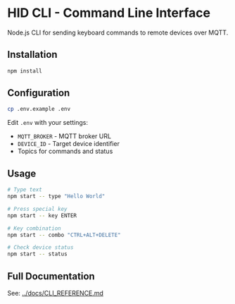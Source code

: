 # HID CLI - Command Line Interface

Node.js CLI for sending keyboard commands to remote devices over MQTT.

## Installation

```bash
npm install
```

## Configuration

```bash
cp .env.example .env
```

Edit `.env` with your settings:
- `MQTT_BROKER` - MQTT broker URL
- `DEVICE_ID` - Target device identifier
- Topics for commands and status

## Usage

```bash
# Type text
npm start -- type "Hello World"

# Press special key
npm start -- key ENTER

# Key combination
npm start -- combo "CTRL+ALT+DELETE"

# Check device status
npm start -- status
```

## Full Documentation

See: [../docs/CLI_REFERENCE.md](../docs/CLI_REFERENCE.md)
